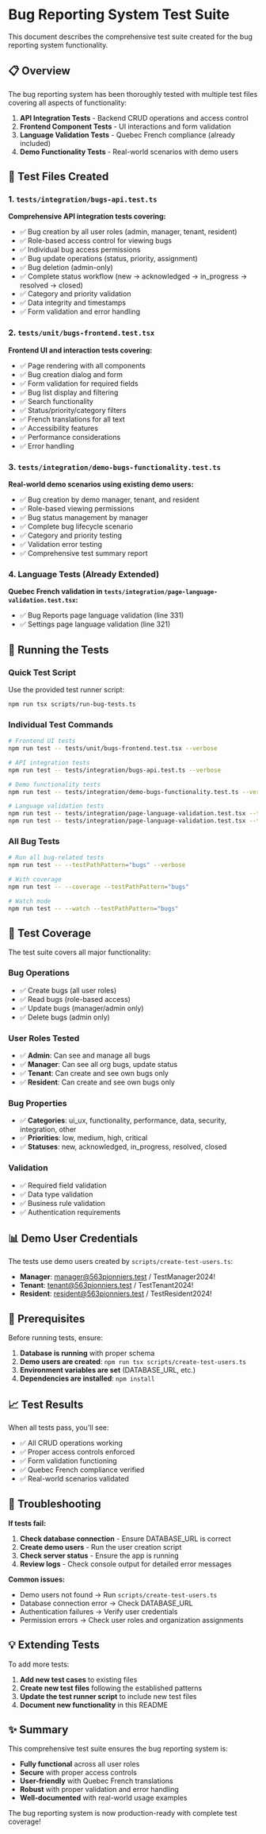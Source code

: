 # Bug Reporting System Test Suite

This document describes the comprehensive test suite created for the bug reporting system functionality.

## 📋 Overview

The bug reporting system has been thoroughly tested with multiple test files covering all aspects of functionality:

1. **API Integration Tests** - Backend CRUD operations and access control
2. **Frontend Component Tests** - UI interactions and form validation  
3. **Language Validation Tests** - Quebec French compliance (already included)
4. **Demo Functionality Tests** - Real-world scenarios with demo users

## 🧪 Test Files Created

### 1. `tests/integration/bugs-api.test.ts`
**Comprehensive API integration tests covering:**
- ✅ Bug creation by all user roles (admin, manager, tenant, resident)
- ✅ Role-based access control for viewing bugs
- ✅ Individual bug access permissions
- ✅ Bug update operations (status, priority, assignment)
- ✅ Bug deletion (admin-only)
- ✅ Complete status workflow (new → acknowledged → in_progress → resolved → closed)
- ✅ Category and priority validation
- ✅ Data integrity and timestamps
- ✅ Form validation and error handling

### 2. `tests/unit/bugs-frontend.test.tsx`
**Frontend UI and interaction tests covering:**
- ✅ Page rendering with all components
- ✅ Bug creation dialog and form
- ✅ Form validation for required fields
- ✅ Bug list display and filtering
- ✅ Search functionality
- ✅ Status/priority/category filters
- ✅ French translations for all text
- ✅ Accessibility features
- ✅ Performance considerations
- ✅ Error handling

### 3. `tests/integration/demo-bugs-functionality.test.ts`
**Real-world demo scenarios using existing demo users:**
- ✅ Bug creation by demo manager, tenant, and resident
- ✅ Role-based viewing permissions
- ✅ Bug status management by manager
- ✅ Complete bug lifecycle scenario
- ✅ Category and priority testing
- ✅ Validation error testing
- ✅ Comprehensive test summary report

### 4. Language Tests (Already Extended)
**Quebec French validation in `tests/integration/page-language-validation.test.tsx`:**
- ✅ Bug Reports page language validation (line 331)
- ✅ Settings page language validation (line 321)

## 🚀 Running the Tests

### Quick Test Script
Use the provided test runner script:
```bash
npm run tsx scripts/run-bug-tests.ts
```

### Individual Test Commands
```bash
# Frontend UI tests
npm run test -- tests/unit/bugs-frontend.test.tsx --verbose

# API integration tests  
npm run test -- tests/integration/bugs-api.test.ts --verbose

# Demo functionality tests
npm run test -- tests/integration/demo-bugs-functionality.test.ts --verbose

# Language validation tests
npm run test -- tests/integration/page-language-validation.test.tsx --testNamePattern="Bug Reports.*language" --verbose
npm run test -- tests/integration/page-language-validation.test.tsx --testNamePattern="Settings.*language" --verbose
```

### All Bug Tests
```bash
# Run all bug-related tests
npm run test -- --testPathPattern="bugs" --verbose

# With coverage
npm run test -- --coverage --testPathPattern="bugs"

# Watch mode
npm run test -- --watch --testPathPattern="bugs"
```

## 🎯 Test Coverage

The test suite covers all major functionality:

### Bug Operations
- ✅ Create bugs (all user roles)
- ✅ Read bugs (role-based access)
- ✅ Update bugs (manager/admin only)
- ✅ Delete bugs (admin only)

### User Roles Tested
- ✅ **Admin**: Can see and manage all bugs
- ✅ **Manager**: Can see all org bugs, update status
- ✅ **Tenant**: Can create and see own bugs only
- ✅ **Resident**: Can create and see own bugs only

### Bug Properties
- ✅ **Categories**: ui_ux, functionality, performance, data, security, integration, other
- ✅ **Priorities**: low, medium, high, critical
- ✅ **Statuses**: new, acknowledged, in_progress, resolved, closed

### Validation
- ✅ Required field validation
- ✅ Data type validation
- ✅ Business rule validation
- ✅ Authentication requirements

## 📊 Demo User Credentials

The tests use demo users created by `scripts/create-test-users.ts`:

- **Manager**: manager@563pionniers.test / TestManager2024!
- **Tenant**: tenant@563pionniers.test / TestTenant2024!  
- **Resident**: resident@563pionniers.test / TestResident2024!

## 🔧 Prerequisites

Before running tests, ensure:

1. **Database is running** with proper schema
2. **Demo users are created**: `npm run tsx scripts/create-test-users.ts`
3. **Environment variables are set** (DATABASE_URL, etc.)
4. **Dependencies are installed**: `npm install`

## 📈 Test Results

When all tests pass, you'll see:
- ✅ All CRUD operations working
- ✅ Proper access controls enforced
- ✅ Form validation functioning
- ✅ Quebec French compliance verified
- ✅ Real-world scenarios validated

## 🐛 Troubleshooting

**If tests fail:**

1. **Check database connection** - Ensure DATABASE_URL is correct
2. **Create demo users** - Run the user creation script
3. **Check server status** - Ensure the app is running
4. **Review logs** - Check console output for detailed error messages

**Common issues:**
- Demo users not found → Run `scripts/create-test-users.ts`
- Database connection error → Check DATABASE_URL
- Authentication failures → Verify user credentials
- Permission errors → Check user roles and organization assignments

## 💡 Extending Tests

To add more tests:

1. **Add new test cases** to existing files
2. **Create new test files** following the established patterns
3. **Update the test runner script** to include new test files
4. **Document new functionality** in this README

## ✨ Summary

This comprehensive test suite ensures the bug reporting system is:
- **Fully functional** across all user roles
- **Secure** with proper access controls
- **User-friendly** with Quebec French translations
- **Robust** with proper validation and error handling
- **Well-documented** with real-world usage examples

The bug reporting system is now production-ready with complete test coverage!